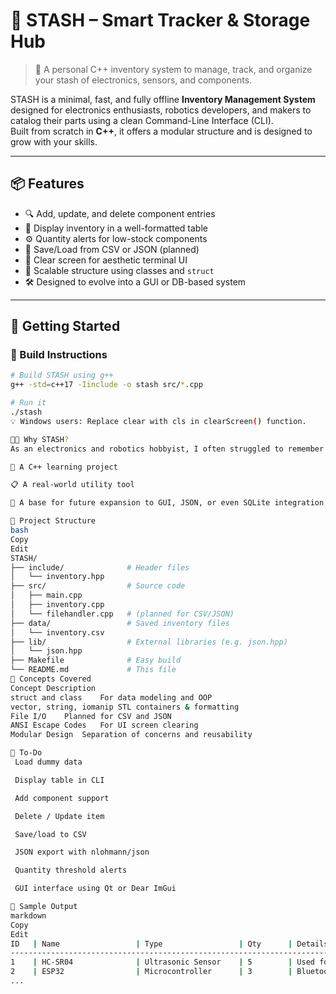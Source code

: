 # 🔧 STASH – Smart Tracker & Storage Hub

> 🎯 A personal C++ inventory system to manage, track, and organize your stash of electronics, sensors, and components.

STASH is a minimal, fast, and fully offline **Inventory Management System** designed for electronics enthusiasts, robotics developers, and makers to catalog their parts using a clean Command-Line Interface (CLI).  
Built from scratch in **C++**, it offers a modular structure and is designed to grow with your skills.

---

## 📦 Features

- 🔍 Add, update, and delete component entries
- 🧮 Display inventory in a well-formatted table
- ⚙️ Quantity alerts for low-stock components
- 📁 Save/Load from CSV or JSON (planned)
- 🧼 Clear screen for aesthetic terminal UI
- 🧠 Scalable structure using classes and `struct`
- 🛠️ Designed to evolve into a GUI or DB-based system

---

## 🚀 Getting Started

### 🔧 Build Instructions

```bash
# Build STASH using g++
g++ -std=c++17 -Iinclude -o stash src/*.cpp

# Run it
./stash
💡 Windows users: Replace clear with cls in clearScreen() function.

🧑‍💻 Why STASH?
As an electronics and robotics hobbyist, I often struggled to remember what parts I had available during prototyping. STASH is built as:

🧠 A C++ learning project

📋 A real-world utility tool

🔄 A base for future expansion to GUI, JSON, or even SQLite integration

📁 Project Structure
bash
Copy
Edit
STASH/
├── include/              # Header files
│   └── inventory.hpp
├── src/                  # Source code
│   ├── main.cpp
│   ├── inventory.cpp
│   └── filehandler.cpp   # (planned for CSV/JSON)
├── data/                 # Saved inventory files
│   └── inventory.csv
├── lib/                  # External libraries (e.g. json.hpp)
│   └── json.hpp
├── Makefile              # Easy build
└── README.md             # This file
🧠 Concepts Covered
Concept	Description
struct and class	For data modeling and OOP
vector, string, iomanip	STL containers & formatting
File I/O	Planned for CSV and JSON
ANSI Escape Codes	For UI screen clearing
Modular Design	Separation of concerns and reusability

📌 To-Do
 Load dummy data

 Display table in CLI

 Add component support

 Delete / Update item

 Save/load to CSV

 JSON export with nlohmann/json

 Quantity threshold alerts

 GUI interface using Qt or Dear ImGui

🧠 Sample Output
markdown
Copy
Edit
ID   | Name                 | Type                 | Qty      | Details
---------------------------------------------------------------------------
1    | HC-SR04              | Ultrasonic Sensor    | 5        | Used for distance measurement
2    | ESP32                | Microcontroller      | 3        | Bluetooth + WiFi enabled MCU
...